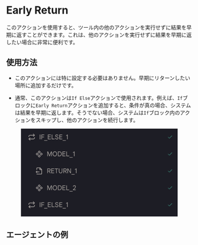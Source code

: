 # Early Return

このアクションを使用すると、ツール内の他のアクションを実行せずに結果を早期に返すことができます。これは、他のアクションを実行せずに結果を早期に返したい場合に非常に便利です。

## 使用方法

- このアクションには特に設定する必要はありません。早期にリターンしたい場所に追加するだけです。

- 通常、このアクションは`If Else`アクションで使用されます。例えば、`If`ブロックに`Early Return`アクションを追加すると、条件が真の場合、システムは結果を早期に返します。そうでない場合、システムは`If`ブロック内のアクションをスキップし、他のアクションを続行します。

<figure><img src="../../../../images/return.png"></figure>

## エージェントの例

<!-- [早期リターン](https://imprai.ai/p/21b2295005587a5375d8/callable/6b342c4a4042ccc17e58/editor#3) -->
